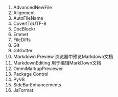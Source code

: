 1. AdvancedNewFile
2. Alignment
3. AutoFileName
4. CovertToUTF-8
5. DocBlockr
6. Emmet
7. FileDiffs
8. Git
9. GitGutter
10. Markdown  Preview
    浏览器中预览Markdown文档
11. MarkdownEditing
    用于编辑MarkDown文档
12. OmmiMarkupPreviewer
13. Package Control
14. PyV8
15. SideBarEnhancements
16. JsFormat